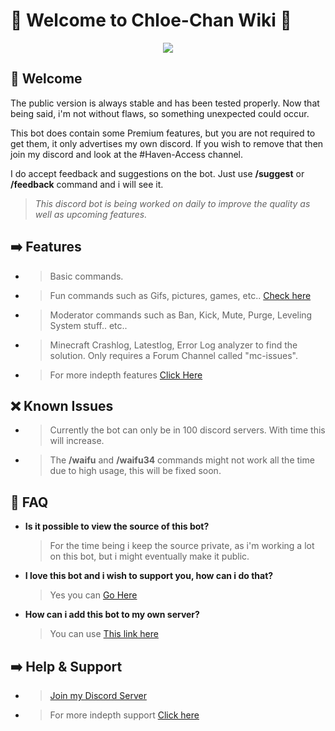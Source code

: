 # 💖 Welcome to Chloe-Chan Wiki 💖
<p align="center">
    <img src="https://i.imgur.com/D9qpRZh.png">
</p> 

## 👋 Welcome
The public version is always stable and has been tested properly.
Now that being said, i'm not without flaws, so something unexpected could occur.

This bot does contain some Premium features, but you are not required to get them, it only advertises my own discord.
If you wish to remove that then join my discord and look at the #Haven-Access channel.

I do accept feedback and suggestions on the bot. Just use **/suggest** or **/feedback** command and i will see it.
> *This discord bot is being worked on daily to improve the quality as well as upcoming features.*
## ➡️ Features
- > Basic commands.
- > Fun commands such as Gifs, pictures, games, etc.. [Check here](./Commands/Commands.md)
- > Moderator commands such as Ban, Kick, Mute, Purge, Leveling System stuff.. etc..
- > Minecraft Crashlog, Latestlog, Error Log analyzer to find the solution. Only requires a Forum Channel called "mc-issues".
- > For more indepth features [Click Here](./OtherStuff/Features.md)
## ❌ Known Issues
- > Currently the bot can only be in 100 discord servers. With time this will increase.
- > The **/waifu** and **/waifu34** commands might not work all the time due to high usage, this will be fixed soon.
## 📖 FAQ
- **Is it possible to view the source of this bot?**
    > For the time being i keep the source private, as i'm working a lot on this bot, but i might eventually make it public.
- **I love this bot and i wish to support you, how can i do that?**
    > Yes you can [Go Here](./OtherStuff/Support.md)
- **How can i add this bot to my own server?**
    > You can use [This link here](https://discord.com/api/oauth2/authorize?client_id=1188335971150868490&permissions=28582971698423&scope=bot+applications.commands)
## ➡️ Help & Support
- > [Join my Discord Server](https://discord.gg/u6SpUpfMzy)
- > For more indepth support [Click here](./OtherStuff/Support.md)